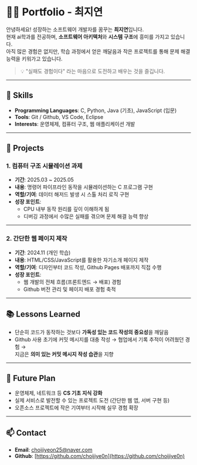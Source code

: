 # 👩‍💻 Portfolio - 최지연

안녕하세요! 성장하는 소프트웨어 개발자를 꿈꾸는 **최지연**입니다.  
현재 ai학과를 전공하며, **소프트웨어 아키텍처**와 **시스템 구조**에 흥미를 가지고 있습니다.  
아직 많은 경험은 없지만, 학습 과정에서 얻은 깨달음과 작은 프로젝트를 통해 문제 해결 능력을 키워가고 있습니다.  

> 💡 "실패도 경험이다" 라는 마음으로 도전하고 배우는 것을 즐깁니다.

---

## 🔧 Skills

- **Programming Languages**: C, Python, Java (기초), JavaScript (입문)  
- **Tools**: Git / Github, VS Code, Eclipse  
- **Interests**: 운영체제, 컴퓨터 구조, 웹 애플리케이션 개발  

---

## 🚀 Projects

### 1. 컴퓨터 구조 시뮬레이션 과제
- **기간**: 2025.03 ~ 2025.05  
- **내용**: 명령어 파이프라인 동작을 시뮬레이션하는 C 프로그램 구현  
- **역할/기여**: 데이터 해저드 발생 시 스톨 처리 로직 구현  
- **성장 포인트**:
  - CPU 내부 동작 원리를 깊이 이해하게 됨  
  - 디버깅 과정에서 수많은 실패를 겪으며 문제 해결 능력 향상  

---

### 2. 간단한 웹 페이지 제작
- **기간**: 2024.11 (개인 학습)  
- **내용**: HTML/CSS/JavaScript를 활용한 자기소개 페이지 제작  
- **역할/기여**: 디자인부터 코드 작성, Github Pages 배포까지 직접 수행  
- **성장 포인트**:
  - 웹 개발의 전체 흐름(프론트엔드 → 배포) 경험  
  - Github 버전 관리 및 페이지 배포 경험 축적  

---

## 📚 Lessons Learned

- 단순히 코드가 동작하는 것보다 **가독성 있는 코드 작성의 중요성**을 깨달음  
- Github 사용 초기에 커밋 메시지를 대충 작성 → 협업에서 기록 추적이 어려웠던 경험 →  
  지금은 **의미 있는 커밋 메시지 작성 습관**을 지향  

---

## 🎯 Future Plan

- 운영체제, 네트워크 등 **CS 기초 지식 강화**  
- 실제 서비스로 발전할 수 있는 프로젝트 도전 (간단한 웹 앱, 서버 구현 등)  
- 오픈소스 프로젝트에 작은 기여부터 시작해 실무 경험 확장  

---

## 📫 Contact
- **Email**: choijiyeon25@naver.com
- **Github**: [https://github.com/choijiye0n](https://github.com/choijiye0n)
